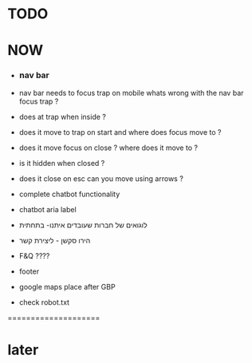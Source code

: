 # TODO

# NOW


- ### nav bar


- nav bar needs to focus trap on mobile
whats wrong with the nav bar focus trap ? 

- does at trap when inside ? 
- does it move to trap on start and where does focus move to ? 
- does it move focus on close ? where does it move to ? 
- is it hidden when closed ? 
- does it close on esc can you move using arrows ?

- complete chatbot functionality
- chatbot aria label

- ⁠לוגואים של חברות שעובדים איתנו- בתחתית
- ⁠הירו סקשן - ליצירת קשר

- F&Q ????
- footer
- google maps place after GBP
- check robot.txt 

====================

# later



